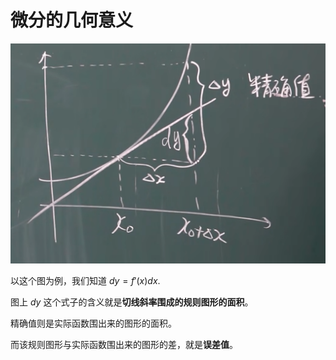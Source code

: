# 微分的几何意义
![从宋浩老师的视频里截下来的图](../Images/3.3.1.png)

以这个图为例，我们知道 $dy = f'(x)dx$.

图上 $dy$ 这个式子的含义就是**切线斜率围成的规则图形的面积**。

精确值则是实际函数围出来的图形的面积。

而该规则图形与实际函数围出来的图形的差，就是**误差值**。